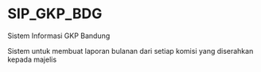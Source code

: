 # SIP_GKP_BDG
Sistem Informasi GKP Bandung

Sistem untuk membuat laporan bulanan dari setiap komisi yang diserahkan kepada majelis
